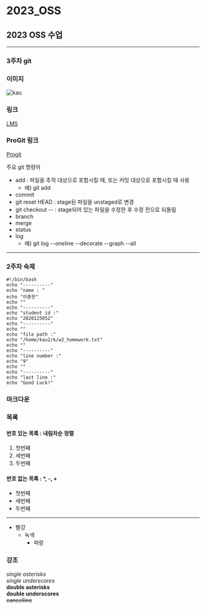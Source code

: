 # 2023_OSS
## 2023 OSS 수업
***
### 3주차 git   
### 이미지   
![kau](https://user-images.githubusercontent.com/76834079/227757953-9818201a-4677-43f3-a8fa-841e634780fa.png)   
### 링크   
[LMS](https://lms.kau.ac.kr, "항공대학교 강의관리시스템")   
### ProGit 링크
[Progit](https://git-scm.com/book/ko/v2, "git 문서, 한국어")   

주요 git 명령어   
- add : 파일을 추적 대상으로 포함시킬 때, 또는 커밋 대상으로 포함시킬 때 사용
  - 예) git add   
- commit   
- git reset HEAD : stage된 파일을 unstaged로 변경   
- git checkout -- : stage되어 있는 파일을 수정한 후 수정 전으로 되돌림
- branch
- merge
- status
- log
  - 예) git log --oneline --decorate --graph --all
***   
### 2주차 숙제

```
#!/bin/bash
echo "----------"
echo "name : "
echo "이충헌"
echo ""
echo "----------"
echo "student id :"
echo "2020125052"
echo "----------"
echo ""
echo "file path :"
echo "/home/kau2/k/w2_homework.txt"
echo ""
echo "----------"
echo "line number :"
echo "9"
echo ""
echo "----------"
echo "last line :"
echo "Good Luck!"

```   
### 마크다운   
### 목록   
#### 번호 있는 목록 : 내림차순 정렬   
1. 첫번째
2. 세번째
3. 두번째   
#### 번호 없는 목록 : *, -, +   
- 첫번째
- 세번째
- 두번째
***
- 빨강
  - 녹색
    - 파랑   
### 강조   
*single asterisks*   
_single underscores_   
**double asterisks**   
__double underscores__   
~~cancelline~~   
